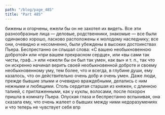 ```yaml
---
path: "/blog/page_485"
title: "Part 485"
---
```


бижены и огорчены, ежели бы он не захотел их видеть. Все эти разнообразные лица — деловые, родственники, знакомые — все были одинаково хорошо, ласково расположены к молодому наследнику; все они, очевидно и несомненно, были убеждены в высоких достоинствах Пьера. Беспрестанно он слышал слова: «С вашею необыкновенною добротой» или «при вашем прекрасном сердце», или «вы сами так чисты, граф...» или «ежели бы он был так умен, как вы» и т. п., так что он искренно начинал верить своей необыкновенной доброте и своему необыкновенному уму, тем более, что и всегда, в глубине души, ему казалось, что он действительно очень добр и очень умен. Даже люди, прежде бывшие злыми и очевидно враждебными, делались с ним нежными и любящими. Столь сердитая старшая из княжен, с длинною талией, с приглаженными, как у куклы, волосами, после похорон пришла в комнату Пьера. Опуская глаза и беспрестанно вспыхивая, она сказала ему, что очень жалеет о бывших между ними недоразумениях и что теперь не чувствует себя впр
